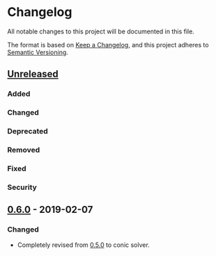 # Changelog

All notable changes to this project will be documented in this file.

The format is based on [Keep a Changelog](https://keepachangelog.com/en/1.0.0/),
and this project adheres to [Semantic Versioning](https://semver.org/spec/v2.0.0.html).

## [Unreleased]

### Added 
### Changed
### Deprecated
### Removed
### Fixed
### Security

## [0.6.0] - 2019-02-07

### Changed
- Completely revised from [0.5.0] to conic solver.

[unreleased]: https://github.com/convexbrain/Totsu/compare/rust_conic_v0.6.0...HEAD
[0.6.0]: https://github.com/convexbrain/Totsu/releases/tag/rust_conic_v0.6.0
[0.5.0]: https://github.com/convexbrain/Totsu/releases/tag/rust_v0.5.0
